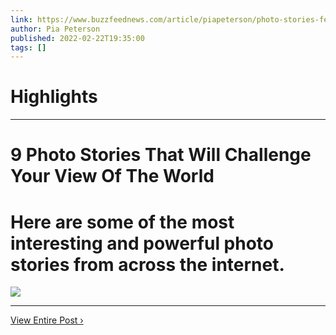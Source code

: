 ```yaml
---
link: https://www.buzzfeednews.com/article/piapeterson/photo-stories-feb-19
author: Pia Peterson
published: 2022-02-22T19:35:00
tags: []
---
```

# Highlights


---
# 9 Photo Stories That Will Challenge Your View Of The World
# Here are some of the most interesting and powerful photo stories from across the internet.

![](https://img.buzzfeed.com/buzzfeed-static/static/2022-02/22/17/campaign_images/e9954361afcd/9-photo-stories-that-will-challenge-your-view-of--2-8704-1645551310-22_dblbig.jpg)

---

[View Entire Post ›](https://www.buzzfeednews.com/article/piapeterson/photo-stories-feb-19)